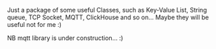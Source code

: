 Just a package of some useful Classes, such as Key-Value List, String queue, TCP Socket, MQTT, ClickHouse and so on...
Maybe they will be useful not for me :)

NB
  mqtt library is under construction... :)
